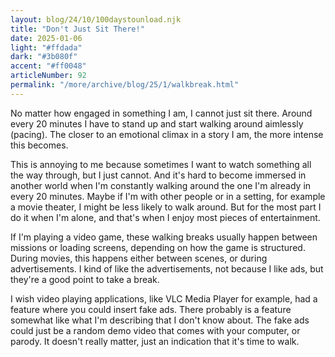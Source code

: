```yaml
---
layout: blog/24/10/100daystounload.njk
title: "Don't Just Sit There!"
date: 2025-01-06
light: "#ffdada"
dark: "#3b080f"
accent: "#ff0048"
articleNumber: 92
permalink: "/more/archive/blog/25/1/walkbreak.html"
---
```

No matter how engaged in something I am, I cannot just sit there. Around every 20 minutes I have to stand up and start walking around aimlessly (pacing). The closer to an emotional climax in a story I am, the more intense this becomes.

This is annoying to me because sometimes I want to watch something all the way through, but I just cannot. And it's hard to become immersed in another world when I'm constantly walking around the one I'm already in every 20 minutes. Maybe if I'm with other people or in a setting, for example a movie theater, I might be less likely to walk around. But for the most part I do it when I'm alone, and that's when I enjoy most pieces of entertainment.

If I'm playing a video game, these walking breaks usually happen between missions or loading screens, depending on how the game is structured. During movies, this happens either between scenes, or during advertisements. I kind of like the advertisements, not because I like ads, but they're a good point to take a break.

I wish video playing applications, like VLC Media Player for example, had a feature where you could insert fake ads. There probably is a feature somewhat like what I'm describing that I don't know about. The fake ads could just be a random demo video that comes with your computer, or parody. It doesn't really matter, just an indication that it's time to walk.